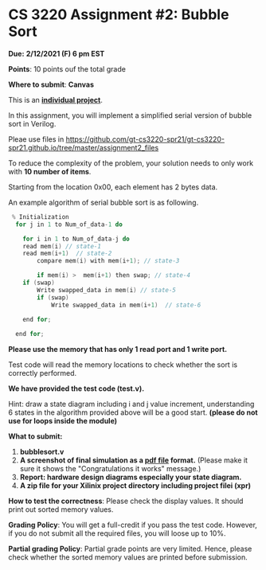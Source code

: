 # CS 3220 Assignment #2: Bubble Sort

**Due:** **2/12/2021 (F) 6 pm EST**

**Points**: 10 points ouf the total grade 

**Where to submit**: **Canvas** 

This is an **<u> individual project</u>**. 

In this assignment, you will implement a simplified serial version of  bubble sort in Verilog. 

Pleae use files in https://github.com/gt-cs3220-spr21/gt-cs3220-spr21.github.io/tree/master/assignment2_files 

To reduce the complexity of the problem, your solution needs to only work with **10 number of items**. 

Starting from the location 0x00, each element has 2 bytes data. 



An example algorithm of serial bubble sort is as following.  

````c
 % Initialization 
  for j in 1 to Num_of_data-1 do 

    for i in 1 to Num_of_data-j do 
	read mem(i) // state-1 
	read mem(i+1)  // state-2
       	compare mem(i) with mem(i+1); // state-3 

        if mem(i) >  mem(i+1) then swap; // state-4 
	if (swap)
		Write swapped_data in mem(i) // state-5 
        if (swap)
         	Write swapped_data in mem(i+1)  // state-6 
    
    end for; 

  end for;  
````


**Please use the memory that has only 1 read port and 1 write port.** 


Test code will read the memory locations to check whether the sort is correctly performed. 

**We have provided the test code (test.v).** 

Hint: draw a state diagram including i and j value increment, understanding 6 states in the algorithm provided above will be a good start. **(please do not use for loops inside the module)** 

**What to submit:**
1. **bubblesort.v**
2. **A screenshot of final simulation as a <u>pdf file</u> format.** (Please make it sure it shows the "Congratulations it works" message.) 
3. **Report: hardware design diagrams especially your state diagram.**
4. **A zip file for your Xilinix project directory including project filei (xpr)**

**How to test the correctness**: Please check the display values. It should print out sorted memory values. 



**Grading Policy**: You will get a full-credit if you pass the test code. However, if you do not submit all the required files, you will loose up to 10%. 



**Partial grading Policy**: Partial grade points are very limited. Hence, please check whether the sorted memory values are printed before submission. 

 

 

 

 

